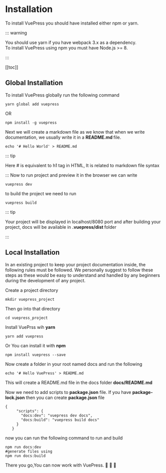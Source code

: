 # Installation

To install VuePress you should have installed either npm or yarn.

::: warning

You should use yarn if you have webpack 3.x as a dependency. <br>
To install VuePress using npm you must have Node.js >= 8.

:::

[[toc]]

## Global Installation

To install VuePress globally run the following command

```
yarn global add vuepress
```
 OR
 ```
npm install -g vuepress
```
Next we will create a markdown file as we know that when we write documentation, we usually write it in a <strong>README.md </strong> file.

```
echo '# Hello World' > README.md
```
::: tip

Here # is equivalent to h1 tag in HTML, It is related to markdown file syntax

:::
Now to run project and preview it in the browser we can write
```
vuepress dev
```
to build the  project we need to run
```
vuepress build
```
::: tip

Your project will be displayed in localhost/8080 port and after building your project, docs will be available in <strong>.vuepress/dist </strong> folder

 :::



## Local Installation

In an existing project to keep your project documentation inside, the following rules must be followed. We personally suggest to follow these steps as these would be easy to understand and handled by any beginners during the development of any project.

Create a project directory
```
mkdir vuepress_project
```
Then go into that directory
```
cd vuepress_project
```
Install VuePrss wih <strong>yarn</strong>
```
yarn add vuepress
```
Or You can install it with <strong> npm </strong>
```
npm install vuepress --save
```
Now create a folder in your root named docs and run the following
```
echo '# Hello VuePress' > README.md
```
This will create a README.md file in the docs folder <strong>docs/README.md</strong>

Now we need to add scripts to <strong>package.json</strong> file. If you have <strong>package-lock.json</strong> then you can create <strong> package.json </strong> file
```
{
     "scripts": {
       "docs:dev": "vuepress dev docs",
       "docs:build": "vuepress build docs"
     }
   }
```
now you can run the following command to run and build
```
npm run docs:dev
#generate files using
npm run docs:build
```
There you go,You can now work with VuePress. :tada: :tada: :tada:
<br>

<modal></modal>
